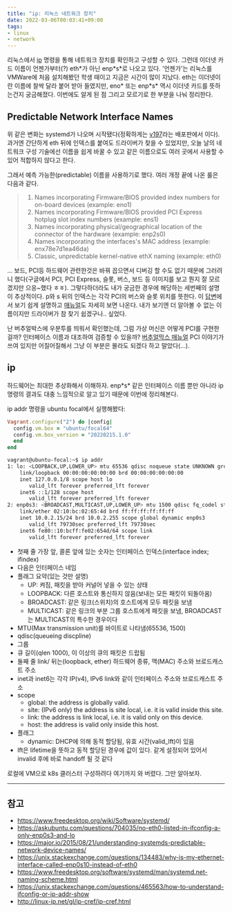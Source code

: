 ```yaml
---
title: "ip: 리눅스 네트워크 장치"
date: 2022-03-06T00:03:41+09:00
tags:
- linux
- network
---
```


리눅스에서 [ip](https://linux.die.net/man/8/ip) 명령을 통해 네트워크 장치를 확인하고 구성할 수 있다. 그런데 이더넷 카드 이름이 언젠가부터(?) eth\*가 아닌 enp\*s\*로 나오고 있다. '언젠가'는 리눅스를 VMWare에 처음 설치해봤던 학생 때이고 지금은 시간이 많이 지났다. eth는 이더넷이란 이름에 찰싹 달라 붙어 받아 들였지만, eno\* 또는 enp\*s\* 역시 이더넷 카드를 뜻하는건지 궁금해졌다. 이번에도 알게 된 점 그리고 모르기로 한 부분을 나눠 정리한다.

## Predictable Network Interface Names

위 같은 변화는 systemd가 나오며 시작됐다(정확하게는 [v197](https://lwn.net/Articles/531850/)라는 배포판에서 이다). 과거엔 간단하게 eth 뒤에 인덱스를 붙여도 드라이버가 찾을 수 있었지만, 오늘 날의 네트워크 구성 기술에선 이름을 쉽게 바꿀 수 있고 같은 이름으로도 여러 곳에서 사용할 수 있어 적합하지 않다고 한다.

그래서 예측 가능한(predictable) 이름을 사용하기로 했다. 여러 개정 끝에 나온 룰은 다음과 같다.
> 1. Names incorporating Firmware/BIOS provided index numbers for on-board devices (example: eno1)
> 2. Names incorporating Firmware/BIOS provided PCI Express hotplug slot index numbers (example: ens1)
> 3. Names incorporating physical/geographical location of the connector of the hardware (example: enp2s0)
> 4. Names incorporating the interfaces's MAC address (example: enx78e7d1ea46da)
> 5. Classic, unpredictable kernel-native ethX naming (example: eth0)


... 보드, PCI등 하드웨어 관련한것은 바꿔 꼽으면서 디버깅 할 수도 없기 때문에 그러려니 했다(구글에서 PCI, PCI Express, 슬롯, 버스, 보드 등 이미지를 보고 뭔지 잘 모르겠지만 으응~했다 ㅎㅎ).  그렇다하더라도 내가 궁금한 경우에 해당하는 세번째의 설명이 추상적이다. p와 s 뒤의 인덱스는 각각 PCI의 버스와 슬롯 위치를 뜻한다.
이 [답변](https://unix.stackexchange.com/questions/134483/why-is-my-ethernet-interface-called-enp0s10-instead-of-eth0)에서 보기 쉽게 설명하고 [매뉴얼](https://www.freedesktop.org/software/systemd/man/systemd.net-naming-scheme.html)도 자세히 보면 나온다. 내가 보기엔 더 알아볼 수 없는 이름이지만 드라이버가 참 찾기 쉽겠구나.. 싶었다.

난 버추얼박스에 우분투를 띄워서 확인했는데, 그럼 가상 머신은 어떻게 PCI를 구현한걸까? 인터페이스 이름과 대조하여 검증할 수 있을까? [버추얼막스 매뉴얼](https://www.virtualbox.org/manual/ch06.html) PCI 이야기가 쓰여 있지만 어질어질해서 그냥 이 부분은 몰라도 되겠다 하고 말았다(...).

## ip 

하드웨어는 최대한 추상화해서 이해하자. enp\*s\* 같은 인터페이스 이름 뿐만 아니라 ip 명령의 결과도 대충 느낌적으로 알고 있기 때문에 이번에 정리해본다.

ip addr 명령을 ubuntu focal에서 실행해봤다:

```ruby
Vagrant.configure("2") do |config|
  config.vm.box = "ubuntu/focal64"
  config.vm.box_version = "20220215.1.0"
  end
end
```

```sh
vagrant@ubuntu-focal:~$ ip addr
1: lo: <LOOPBACK,UP,LOWER_UP> mtu 65536 qdisc noqueue state UNKNOWN group default qlen 1000
    link/loopback 00:00:00:00:00:00 brd 00:00:00:00:00:00
    inet 127.0.0.1/8 scope host lo
       valid_lft forever preferred_lft forever
    inet6 ::1/128 scope host 
       valid_lft forever preferred_lft forever
2: enp0s3: <BROADCAST,MULTICAST,UP,LOWER_UP> mtu 1500 qdisc fq_codel state UP group default qlen 1000
    link/ether 02:10:bc:02:65:4d brd ff:ff:ff:ff:ff:ff
    inet 10.0.2.15/24 brd 10.0.2.255 scope global dynamic enp0s3
       valid_lft 79730sec preferred_lft 79730sec
    inet6 fe80::10:bcff:fe02:654d/64 scope link 
       valid_lft forever preferred_lft forever
```

- 첫째 줄 가장 앞, 콜론 앞에 있는 숫자는 인터페이스 인덱스(interface index; ifindex)
- 다음은 인터페이스 네임
- 플래그 요약(있는 것만 설명)
  - UP: 켜짐, 패킷을 받아 커널어 넣을 수 있는 상태
  - LOOPBACK: 다른 호스트와 통신하지 않음(보내는 모든 패킷이 되돌아옴)
  - BROADCAST: 같은 링크(스위치)의 호스트에게 모두 패킷을 보냄
  - MULTICAST: 같은 링크의 부분 그룹 호스트에게 패킷을 보냄, BROADCAST는 MULTICAST의 특수한 경우이다
- MTU(Max transmission unit)를 바이트로 나타냄(65536, 1500)
- qdisc(queueing discpline)
- 그룹
- 큐 길이(qlen 1000), 이 이상의 큐의 패킷은 드랍됨
- 둘째 줄 link/ 뒤는(loopback, ether) 하드웨어 종류, 맥(MAC) 주소와 브로드캐스트 주소
- inet과 inet6는 각각 IP(v4), IPv6 link와 같이 인터페이스 주소와 브로드캐스트 주소
- scope
  - global: the address is globally valid.
  - site: (IPv6 only) the address is site local, i.e. it is valid inside this site.
  - link: the address is link local, i.e. it is valid only on this device.
  - host: the address is valid only inside this host.
- 플래그
  - dynamic: DHCP에 의해 동적 할당됨, 유효 시간(valid_lft)이 있음
- lft은 lifetime을 뜻하고 동적 할당된 경우에 값이 있다. 같게 설정되어 있어서 invalid 후에 바로 handoff 될 것 같다

로컬에 VM으로 k8s 클러스터 구성하려다 여기까지 와 버렸다. 그만 알아보자.


---

## 참고
- https://www.freedesktop.org/wiki/Software/systemd/
- https://askubuntu.com/questions/704035/no-eth0-listed-in-ifconfig-a-only-enp0s3-and-lo
- https://major.io/2015/08/21/understanding-systemds-predictable-network-device-names/
- https://unix.stackexchange.com/questions/134483/why-is-my-ethernet-interface-called-enp0s10-instead-of-eth0
- https://www.freedesktop.org/software/systemd/man/systemd.net-naming-scheme.html
- https://unix.stackexchange.com/questions/465563/how-to-understand-ifconfig-or-ip-addr-show
- http://linux-ip.net/gl/ip-cref/ip-cref.html
